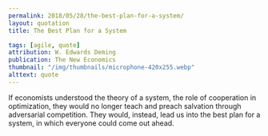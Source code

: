 ```yaml
---
permalink: 2018/05/28/the-best-plan-for-a-system/
layout: quotation
title: The Best Plan for a System

tags: [agile, quote]
attribution: W. Edwards Deming
publication: The New Economics
thumbnail: "/img/thumbnails/microphone-420x255.webp"
alttext: quote
---
```


If economists understood the theory of a system, the role of cooperation in optimization, they would no longer teach and
preach salvation through adversarial competition. They would, instead, lead us into the best plan for a system, in
which everyone could come out ahead.
